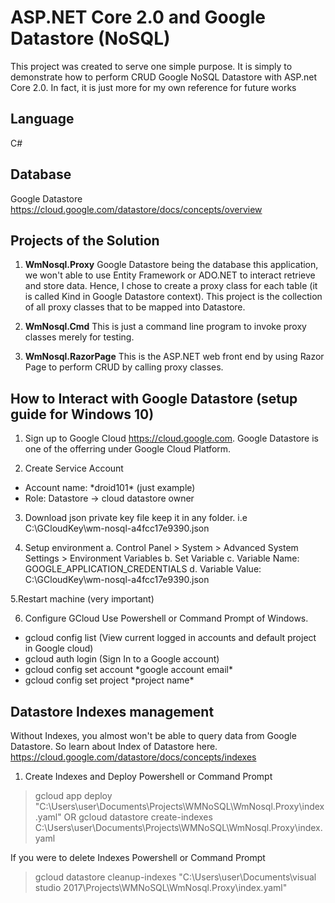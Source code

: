 # ASP.NET Core 2.0 and Google Datastore (NoSQL)
This project was created to serve one simple purpose.
It is simply to demonstrate how to perform CRUD Google NoSQL Datastore with ASP.net Core 2.0.
In fact, it is just more for my own reference for future works

## Language
C#

## Database 
Google Datastore
https://cloud.google.com/datastore/docs/concepts/overview

## Projects of the Solution
1. __WmNosql.Proxy__
Google Datastore being the database this application, we won't able to use Entity Framework or ADO.NET to interact retrieve and store data.
Hence, I chose to create a proxy class for each table (it is called Kind in Google Datastore context).
This project is the collection of all proxy classes that to be mapped into Datastore.

2. __WmNosql.Cmd__
This is just a command line program to invoke proxy classes merely for testing.

3. __WmNosql.RazorPage__
This is the ASP.NET web front end by using Razor Page to perform CRUD by calling proxy classes.

## How to Interact with Google Datastore (setup guide for Windows 10)
1. Sign up to Google Cloud https://cloud.google.com. Google Datastore is one of the offerring under Google Cloud Platform.

2. Create Service Account
- Account name: \*droid101\* (just example)
- Role: Datastore -> cloud datastore owner

3. Download json private key file keep it in any folder.
i.e C:\GCloudKey\wm-nosql-a4fcc17e9390.json

4. Setup environment
a. Control Panel > System > Advanced System Settings > Environment Variables
b. Set Variable
c. Variable Name: GOOGLE_APPLICATION_CREDENTIALS
d. Variable Value: C:\GCloudKey\wm-nosql-a4fcc17e9390.json

5.Restart machine (very important)

6. Configure GCloud
Use Powershell or Command Prompt of Windows.
- gcloud config list (View current logged in accounts and default project in Google cloud)
- gcloud auth login (Sign In to a Google account)
- gcloud config set account \*google account email\*
- gcloud config set project \*project name\*

## Datastore Indexes management

Without Indexes, you almost won't be able to query data from Google Datastore. So learn about Index of Datastore here.
https://cloud.google.com/datastore/docs/concepts/indexes

1. Create Indexes and Deploy
Powershell or Command Prompt
> gcloud app deploy "C:\Users\user\Documents\Projects\WMNoSQL\WmNosql.Proxy\index.yaml"
OR
> gcloud datastore create-indexes C:\Users\user\Documents\Projects\WMNoSQL\WmNosql.Proxy\index.yaml

If you were to delete Indexes
Powershell or Command Prompt
> gcloud datastore cleanup-indexes "C:\Users\user\Documents\visual studio 2017\Projects\WMNoSQL\WmNosql.Proxy\index.yaml"
